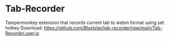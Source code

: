 # Tab-Recorder
Tampermonkey extension that records current tab to webm format using set hotkey
Download: https://github.com/Blaststar/tab-recorder/raw/main/Tab-Recorder.user.js
